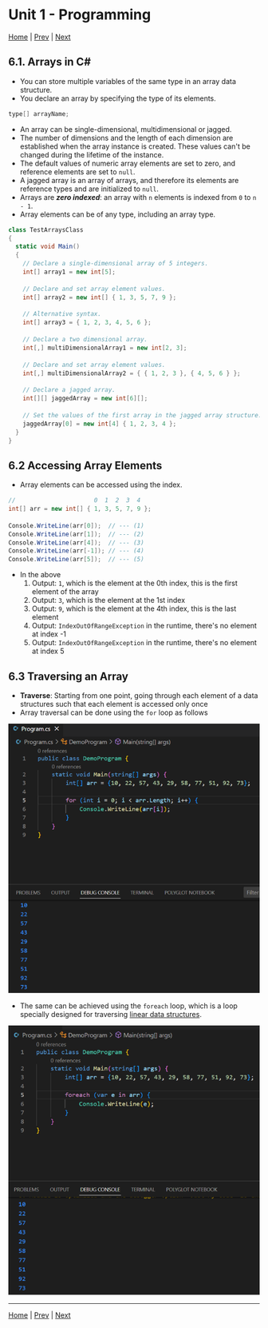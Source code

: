 # Unit 1 - Programming 

[Home](README.md) | [Prev](05_ConStructs.md) | [Next](07_Methods.md)

## 6.1. Arrays in C\#

- You can store multiple variables of the same type in an array data structure.
- You declare an array by specifying the type of its elements.

```csharp
type[] arrayName;
```

- An array can be single-dimensional, multidimensional or jagged.
- The number of dimensions and the length of each dimension are established when the array instance is created. These values can't be changed during the lifetime of the instance.
- The default values of numeric array elements are set to zero, and reference elements are set to `null`.
- A jagged array is an array of arrays, and therefore its elements are reference types and are initialized to `null`.
- Arrays are ***zero indexed***: an array with `n` elements is indexed from `0` to `n - 1`.
- Array elements can be of any type, including an array type.

```csharp
class TestArraysClass
{
  static void Main()
  {
    // Declare a single-dimensional array of 5 integers.
    int[] array1 = new int[5];

    // Declare and set array element values.
    int[] array2 = new int[] { 1, 3, 5, 7, 9 };

    // Alternative syntax.
    int[] array3 = { 1, 2, 3, 4, 5, 6 };

    // Declare a two dimensional array.
    int[,] multiDimensionalArray1 = new int[2, 3];

    // Declare and set array element values.
    int[,] multiDimensionalArray2 = { { 1, 2, 3 }, { 4, 5, 6 } };

    // Declare a jagged array.
    int[][] jaggedArray = new int[6][];

    // Set the values of the first array in the jagged array structure.
    jaggedArray[0] = new int[4] { 1, 2, 3, 4 };
  }
}
```

## 6.2 Accessing Array Elements

- Array elements can be accessed using the index.

```csharp
//                      0  1  2  3  4
int[] arr = new int[] { 1, 3, 5, 7, 9 };

Console.WriteLine(arr[0]);  // --- (1)
Console.WriteLine(arr[1]);  // --- (2)
Console.WriteLine(arr[4]);  // --- (3)
Console.WriteLine(arr[-1]); // --- (4)
Console.WriteLine(arr[5]);  // --- (5)
```

- In the above
	1. Output: `1`, which is the element at the 0th index, this is the first element of the array
	2. Output: `3`, which is the element at the 1st index
	3. Output: `9`, which is the element at the 4th index, this is the last element
	4. Output: `IndexOutOfRangeException` in the runtime, there's no element at index -1
	5. Output: `IndexOutOfRangeException` in the runtime, there's no element at index 5

## 6.3 Traversing an Array

- **Traverse**: Starting from one point, going through each element of a data structures such that each element is accessed only once
- Array traversal can be done using the `for` loop as follows

![C#: Array Traversal with for loop: output](00_Src/cs_array_traverse_for.png "C#: Array Traversal with for loop: output")

- The same can be achieved using the `foreach` loop, which is a loop specially designed for traversing [linear data structures](https://www.javatpoint.com/linear-vs-non-linear-data-structure]).

![C#: Array Traversal with foreach loop: output](00_Src/cs_array_traverse_foreach.png "C#: Array Traversal with foreach loop: output")

***
[Home](README.md) | [Prev](05_ConStructs.md) | [Next](07_Methods.md)